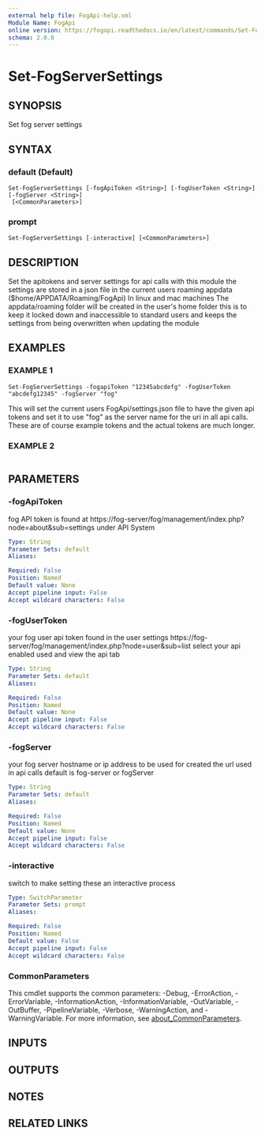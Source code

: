 ```yaml
---
external help file: FogApi-help.xml
Module Name: FogApi
online version: https://fogapi.readthedocs.io/en/latest/commands/Set-FogServerSettings
schema: 2.0.0
---
```


# Set-FogServerSettings

## SYNOPSIS
Set fog server settings

## SYNTAX

### default (Default)
```
Set-FogServerSettings [-fogApiToken <String>] [-fogUserToken <String>] [-fogServer <String>]
 [<CommonParameters>]
```

### prompt
```
Set-FogServerSettings [-interactive] [<CommonParameters>]
```

## DESCRIPTION
Set the apitokens and server settings for api calls with this module
the settings are stored in a json file in the current users roaming appdata ($home/APPDATA/Roaming/FogApi)
In linux and mac machines The appdata/roaming folder will be created in the user's home folder
this is to keep it locked down and inaccessible to standard users
and keeps the settings from being overwritten when updating the module

## EXAMPLES

### EXAMPLE 1
```
Set-FogServerSettings -fogapiToken "12345abcdefg" -fogUserToken "abcdefg12345" -fogServer "fog"
```

This will set the current users FogApi/settings.json file to have the given api tokens and set it to use 
"fog" as the server name for the uri in all api calls.
These are of course example tokens and the actual tokens are much longer.

### EXAMPLE 2
```

```

## PARAMETERS

### -fogApiToken
fog API token is found at https://fog-server/fog/management/index.php?node=about&sub=settings under API System

```yaml
Type: String
Parameter Sets: default
Aliases:

Required: False
Position: Named
Default value: None
Accept pipeline input: False
Accept wildcard characters: False
```

### -fogUserToken
your fog user api token found in the user settings https://fog-server/fog/management/index.php?node=user&sub=list select your api enabled used and view the api tab

```yaml
Type: String
Parameter Sets: default
Aliases:

Required: False
Position: Named
Default value: None
Accept pipeline input: False
Accept wildcard characters: False
```

### -fogServer
your fog server hostname or ip address to be used for created the url used in api calls default is fog-server or fogServer

```yaml
Type: String
Parameter Sets: default
Aliases:

Required: False
Position: Named
Default value: None
Accept pipeline input: False
Accept wildcard characters: False
```

### -interactive
switch to make setting these an interactive process

```yaml
Type: SwitchParameter
Parameter Sets: prompt
Aliases:

Required: False
Position: Named
Default value: False
Accept pipeline input: False
Accept wildcard characters: False
```

### CommonParameters
This cmdlet supports the common parameters: -Debug, -ErrorAction, -ErrorVariable, -InformationAction, -InformationVariable, -OutVariable, -OutBuffer, -PipelineVariable, -Verbose, -WarningAction, and -WarningVariable. For more information, see [about_CommonParameters](http://go.microsoft.com/fwlink/?LinkID=113216).

## INPUTS

## OUTPUTS

## NOTES

## RELATED LINKS
